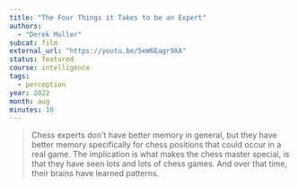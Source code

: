 ```yaml
---
title: "The Four Things it Takes to be an Expert"
authors:
  - "Derek Muller"
subcat: film
external_url: "https://youtu.be/5eW6Eagr9XA"
status: featured
course: intelligence
tags:
  - perception
year: 2022
month: aug
minutes: 18
---
```


> Chess experts don't have better memory in general,
but they have better memory specifically
for chess positions that could occur in a real game.
The implication is what makes the chess master special,
is that they have seen lots and lots of chess games.
And over that time,
their brains have learned patterns.
